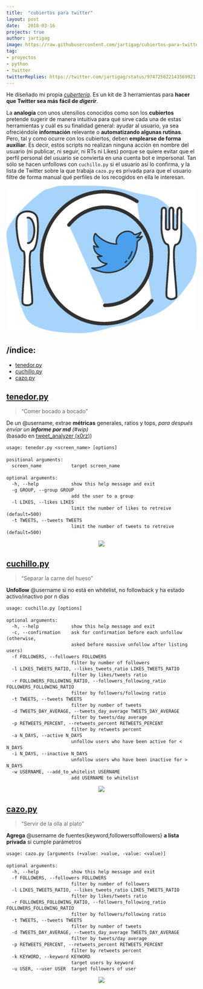 ```yaml
---
title:  "cubiertos para twitter"
layout: post
date:   2018-03-16
projects: true
author: jartigag
image: https://raw.githubusercontent.com/jartigag/cubiertos-para-twitter/master/logo.png
tag:
- proyectos
- python
- twitter
twitterReplies: https://twitter.com/jartigag/status/974725622143569921
---
```


He diseñado mi propia [*cubertería*](https://github.com/jartigag/cubiertos-para-twitter). Es un kit de 3 herramientas para **hacer que Twitter sea
más fácil de _digerir_**.

La **analogía** con unos utensilios conocidos como son los **cubiertos** pretende sugerir de manera intuitiva para qué sirve cada una de estas
herramientas y cuál es su finalidad general: ayudar al usuario, ya sea ofreciéndole **información** relevante o **automatizando algunas rutinas**.
Pero, tal y como ocurre con los cubiertos, deben **emplearse de forma auxiliar**. Es decir, estos scripts no realizan ninguna acción en nombre del
usuario (ni publicar, ni seguir, ni RTs ni Likes) porque se quiere evitar que el perfil personal del usuario se convierta en una cuenta bot e
impersonal. Tan sólo se hacen unfollows con `cuchillo.py` si el usuario así lo confirma, y la lista de Twitter sobre la que trabaja `cazo.py` es
privada para que el usuario filtre de forma manual qué perfiles de los recogidos en ella le interesan.

![](https://raw.githubusercontent.com/jartigag/cubiertos-para-twitter/master/logo.png)

## /índice:
- [tenedor.py](#tenedorpy)
- [cuchillo.py](#cuchillopy)
- [cazo.py](#cazopy)

## [tenedor.py](https://github.com/jartigag/cubiertos-para-twitter/blob/master/tenedor.py)
> “Comer bocado a bocado”

De un @username, extrae **métricas** generales, ratios y tops, *para después enviar un **informe por md** (#wip)*  
(basado en [tweet_analyzer (x0rz)](https://github.com/x0rz/tweets_analyzer))

```
usage: tenedor.py <screen_name> [options]

positional arguments:
  screen_name           target screen_name

optional arguments:
  -h, --help            show this help message and exit
  -g GROUP, --group GROUP
                        add the user to a group
  -l LIKES, --likes LIKES
                        limit the number of likes to retreive (default=500)
  -t TWEETS, --tweets TWEETS
                        limit the number of tweets to retreive (default=500)
```
<p align="center">
  <a href="https://asciinema.org/a/QTjDYRC4k4pp0ewyfLQlKTmfD" target="_blank">
    <img src="https://asciinema.org/a/QTjDYRC4k4pp0ewyfLQlKTmfD.png"/>
  </a>
</p>

## [cuchillo.py](https://github.com/jartigag/cubiertos-para-twitter/blob/master/cuchillo.py)
> “Separar la carne del hueso”

**Unfollow** @username si no está en whitelist, no followback y ha estado activo/inactivo por n días

```
usage: cuchillo.py [options]

optional arguments:
  -h, --help            show this help message and exit
  -c, --confirmation    ask for confirmation before each unfollow (otherwise,
                        asked before massive unfollow after listing users)
  -f FOLLOWERS, --followers FOLLOWERS
                        filter by number of followers
  -l LIKES_TWEETS_RATIO, --likes_tweets_ratio LIKES_TWEETS_RATIO
                        filter by likes/tweets ratio
  -r FOLLOWERS_FOLLOWING_RATIO, --followers_following_ratio FOLLOWERS_FOLLOWING_RATIO
                        filter by followers/following ratio
  -t TWEETS, --tweets TWEETS
                        filter by number of tweets
  -d TWEETS_DAY_AVERAGE, --tweets_day_average TWEETS_DAY_AVERAGE
                        filter by tweets/day average
  -p RETWEETS_PERCENT, --retweets_percent RETWEETS_PERCENT
                        filter by retweets percent
  -a N_DAYS, --active N_DAYS
                        unfollow users who have been active for < N_DAYS
  -i N_DAYS, --inactive N_DAYS
                        unfollow users who have been inactive for > N_DAYS
  -w USERNAME, --add_to_whitelist USERNAME
                        add USERNAME to whitelist
```
<p align="center">
  <a href="https://asciinema.org/a/IQFOlDY4RMWFdtuHWK4Pz4k7k" target="_blank">
    <img src="https://asciinema.org/a/IQFOlDY4RMWFdtuHWK4Pz4k7k.png"/>
  </a>
</p>

## [cazo.py](https://github.com/jartigag/cubiertos-para-twitter/blob/master/cazo.py)
> “Servir de la olla al plato”

**Agrega** @username de fuentes{keyword,followersoffollowers} **a lista privada** si cumple parámetros

```
usage: cazo.py [arguments (+value: >value, -value: <value)]

optional arguments:
  -h, --help            show this help message and exit
  -f FOLLOWERS, --followers FOLLOWERS
                        filter by number of followers
  -l LIKES_TWEETS_RATIO, --likes_tweets_ratio LIKES_TWEETS_RATIO
                        filter by likes/tweets ratio
  -r FOLLOWERS_FOLLOWING_RATIO, --followers_following_ratio FOLLOWERS_FOLLOWING_RATIO
                        filter by followers/following ratio
  -t TWEETS, --tweets TWEETS
                        filter by number of tweets
  -d TWEETS_DAY_AVERAGE, --tweets_day_average TWEETS_DAY_AVERAGE
                        filter by tweets/day average
  -p RETWEETS_PERCENT, --retweets_percent RETWEETS_PERCENT
                        filter by retweets percent
  -k KEYWORD, --keyword KEYWORD
                        target users by keyword
  -u USER, --user USER  target followers of user
```

<p align="center">
  <a href="https://asciinema.org/a/U1UdjaSvK12VPI5OkYmRF8qm7" target="_blank">
    <img src="https://asciinema.org/a/U1UdjaSvK12VPI5OkYmRF8qm7.png"/>
  </a>
</p>

